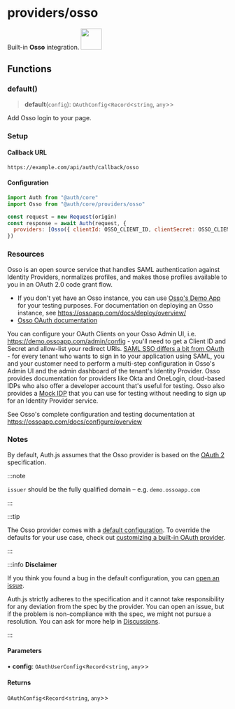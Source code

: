 # providers/osso

<div style={{backgroundColor: "#000", display: "flex", justifyContent: "space-between", color: "#fff", padding: 16}}>
<span>Built-in <b>Osso</b> integration.</span>
<a href="https://ossoapp.com/">
  <img style={{display: "block"}} src="https://authjs.dev/img/providers/osso.svg" height="48" />
</a>
</div>

## Functions

### default()

> **default**(`config`): `OAuthConfig`\<`Record`\<`string`, `any`\>\>

Add Osso login to your page.

### Setup

#### Callback URL
```
https://example.com/api/auth/callback/osso
```

#### Configuration
```js
import Auth from "@auth/core"
import Osso from "@auth/core/providers/osso"

const request = new Request(origin)
const response = await Auth(request, {
  providers: [Osso({ clientId: OSSO_CLIENT_ID, clientSecret: OSSO_CLIENT_SECRET, issuer: OSSO_ISSUER })],
})
```

### Resources
Osso is an open source service that handles SAML authentication against Identity Providers, normalizes profiles, and makes those profiles available to you in an OAuth 2.0 code grant flow.

- If you don't yet have an Osso instance, you can use [Osso's Demo App](https://demo.ossoapp.com) for your testing purposes. For documentation on deploying an Osso instance, see https://ossoapp.com/docs/deploy/overview/
 - [Osso OAuth documentation](https://ossoapp.com/)

You can configure your OAuth Clients on your Osso Admin UI, i.e. https://demo.ossoapp.com/admin/config - you'll need to get a Client ID and Secret and allow-list your redirect URIs.
[SAML SSO differs a bit from OAuth](https://ossoapp.com/blog/saml-vs-oauth) - for every tenant who wants to sign in to your application using SAML, you and your customer need to perform a multi-step configuration in Osso's Admin UI and the admin dashboard of the tenant's Identity Provider. Osso provides documentation for providers like Okta and OneLogin, cloud-based IDPs who also offer a developer account that's useful for testing. Osso also provides a [Mock IDP](https://idp.ossoapp.com) that you can use for testing without needing to sign up for an Identity Provider service.

See Osso's complete configuration and testing documentation at https://ossoapp.com/docs/configure/overview

### Notes

By default, Auth.js assumes that the Osso provider is
based on the [OAuth 2](https://www.rfc-editor.org/rfc/rfc6749.html) specification.

:::note

`issuer` should be the fully qualified domain – e.g. `demo.ossoapp.com`

:::

:::tip

The Osso provider comes with a [default configuration](https://github.com/nextauthjs/next-auth/blob/main/packages/core/src/providers/osso.ts).
To override the defaults for your use case, check out [customizing a built-in OAuth provider](https://authjs.dev/guides/providers/custom-provider#override-default-options).

:::

:::info **Disclaimer**

If you think you found a bug in the default configuration, you can [open an issue](https://authjs.dev/new/provider-issue).

Auth.js strictly adheres to the specification and it cannot take responsibility for any deviation from
the spec by the provider. You can open an issue, but if the problem is non-compliance with the spec,
we might not pursue a resolution. You can ask for more help in [Discussions](https://authjs.dev/new/github-discussions).

:::

#### Parameters

• **config**: `OAuthUserConfig`\<`Record`\<`string`, `any`\>\>

#### Returns

`OAuthConfig`\<`Record`\<`string`, `any`\>\>
